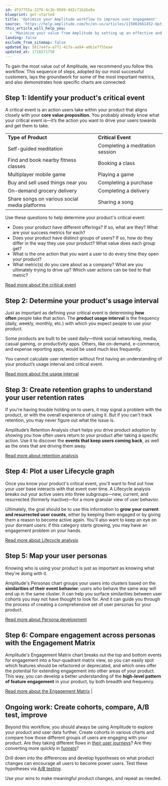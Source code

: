 ```yaml
---
id: df37755a-32f0-4c3b-9589-dd2c71b26a9a
blueprint: get-started
title: 'Optimize your Amplitude workflow to improve user engagement'
source: 'https://help.amplitude.com/hc/en-us/articles/115002661452-Optimize-your-Amplitude-workflow-to-improve-user-engagement'
this_article_will_help_you:
  - 'Maximize your value from Amplitude by setting up an effective and efficient workflow'
landing: false
exclude_from_sitemap: false
updated_by: 5817a4fa-a771-417a-aa94-a0b1e7f55eae
updated_at: 1716571758
---
```

To gain the most value out of Amplitude, we recommend you follow this workflow. This sequence of steps, adopted by our most successful customers, lays the groundwork for some of the most important metrics, and also demonstrates how specific charts are connected:

## Step 1: Identify your product's critical event

A critical event is an action users take within your product that aligns closely with your **core value proposition.** You probably already know what your critical event is—it’s the action you want to drive your users towards and get them to take.

|  |  |
| --- | --- |
| **Type of Product** | **Critical Event** |
| Self-guided meditation | Completing a meditation session |
| Find and book nearby fitness classes | Booking a class |
| Multiplayer mobile game | Playing a game |
| Buy and sell used things near you | Completing a purchase |
| On-demand grocery delivery | Completing a delivery |
| Share songs on various social media platforms | Sharing a song |

Use these questions to help determine your product's critical event:

* Does your product have different offerings? If so, what are they? What are your success metrics for each?
* Does your product have distinct groups of users? If so, how do they differ in the way they use your product? What value does each group get?
* What is the one action that you want a user to do every time they open your product?
* What metric(s) do you care about as a company? What are you ultimately trying to drive up? Which user actions can be tied to that metric?

[Read more about the critical event](https://blog.amplitude.com/user-retention-app-critical-event)

## Step 2: Determine your product's usage interval

Just as important as defining your critical event is determining **how often** people take that action. The **product usage interval** is the frequency (daily, weekly, monthly, etc.) with which you expect people to use your product. 

Some products are built to be used daily—think social networking, media, casual gaming, or productivity apps. Others, like on-demand, e-commerce, and expense reporting apps, would be used much less frequently.

You cannot calculate user retention without first having an understanding of your product’s usage interval and critical event. 

[Read more about the usage interval](/docs/analytics/charts/funnel-analysis/funnel-analysis-interpret) 

## Step 3: Create retention graphs to understand your user retention rates

If you're having trouble holding on to users, it may signal a problem with the product, or with the overall experience of using it. But if you can't track retention, you may never figure out what the issue is.

Amplitude’s Retention Analysis chart helps you drive product adoption by showing you how often users return to your product after taking a specific action. Use it to discover the **events that keep users coming back**, as well as the ones that are driving them away.

[Read more about retention analysis](/docs/analytics/charts/retention-analysis/retention-analysis-buildd) 

## Step 4: Plot a user Lifecycle graph

Once you know your product's critical event, you'll want to find out how your user base interacts with that event over time. A Lifecycle analysis breaks out your active users into three subgroups—new, current, and resurrected (formerly inactive)—for a more granular view of user behavior. 

Ultimately, the goal should be to use this information to **grow your current and resurrected user counts**, either by keeping them engaged or by giving them a reason to become active again. You'll also want to keep an eye on your dormant users: if this category starts growing, you may have an engagement problem on your hands.

[Read more about Lifecycle analysis](/docs/analytics/charts/lifecycle) 

## Step 5: Map your user personas

Knowing who is using your product is just as important as knowing what they're doing with it.

Amplitude's Personas chart groups your users into clusters based on the **similarities of their event behavior**: users who behave the same way will end up in the same cluster. It can help you surface similarities between user cohorts you may not have thought to look for. And it can guide you through the process of creating a comprehensive set of user personas for your product.

[Read more about Persona development](/docs/analytics/charts/personas/personas-clustering) 

## Step 6: Compare engagement across personas with the Engagement Matrix

Amplitude's Engagement Matrix chart breaks out the top and bottom events for engagement into a four-quadrant matrix view, so you can easily spot which features should be refactored or deprecated, and which ones offer the potential for extending engagement into other areas of your product. This way, you can develop a better understanding of the **high-level pattern of feature engagement** in your product, by both breadth and frequency. 

[Read more about the Engagement Matrix](/docs/analytics/charts/engagement-matrix) |

## Ongoing work: Create cohorts, compare, A/B test, improve

Beyond this workflow, you should always be using Amplitude to explore your product and user data further. Create cohorts in various charts and compare how those different groups of users are engaging with your product. Are they taking different flows in [their user journeys](/docs/analytics/charts/journeys/journeys-understand-paths)? Are they converting more quickly in [funnels](/docs/analytics/charts/funnel-analysis/funnel-analysis-build)?

Drill down into the differences and develop hypotheses on what product changes can encourage all users to become power users. Test these hypotheses via [A/B testing](/docs/get-started/analyze-a-b-test-results).

Use your wins to make meaningful product changes, and repeat as needed.